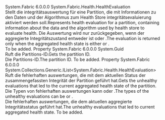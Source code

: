 <Type Name="PartitionHealthEvaluation" FullName="System.Fabric.Health.PartitionHealthEvaluation">
  <TypeSignature Language="C#" Value="public sealed class PartitionHealthEvaluation : System.Fabric.Health.HealthEvaluation" />
  <TypeSignature Language="ILAsm" Value=".class public auto ansi sealed beforefieldinit PartitionHealthEvaluation extends System.Fabric.Health.HealthEvaluation" />
  <TypeSignature Language="DocId" Value="T:System.Fabric.Health.PartitionHealthEvaluation" />
  <TypeSignature Language="VB.NET" Value="Public NotInheritable Class PartitionHealthEvaluation&#xA;Inherits HealthEvaluation" />
  <TypeSignature Language="F#" Value="type PartitionHealthEvaluation = class&#xA;    inherit HealthEvaluation" />
  <AssemblyInfo>
    <AssemblyName>System.Fabric</AssemblyName>
    <AssemblyVersion>6.0.0.0</AssemblyVersion>
  </AssemblyInfo>
  <Base>
    <BaseTypeName>System.Fabric.Health.HealthEvaluation</BaseTypeName>
  </Base>
  <Interfaces />
  <Docs>
    <summary>
      <para><span data-ttu-id="068e5-101">Stellt die integritätsauswertung für eine Partition, die mit Informationen zu den Daten und der Algorithmus zum Health Store integritätsevaluierung aktiviert werden soll.</span><span class="sxs-lookup"><span data-stu-id="068e5-101">Represents health evaluation for a partition, containing information about the data and the algorithm used by health store to evaluate health.</span></span> <span data-ttu-id="068e5-102">Die Auswertung wird nur zurückgegeben, wenn der aggregierte Integritätszustand entweder ist <see cref="F:System.Fabric.Health.HealthState.Error" /> oder <see cref="F:System.Fabric.Health.HealthState.Warning" />.</span><span class="sxs-lookup"><span data-stu-id="068e5-102">The evaluation is returned only when the aggregated health state is either <see cref="F:System.Fabric.Health.HealthState.Error" /> or <see cref="F:System.Fabric.Health.HealthState.Warning" />.</span></span></para>
    </summary>
    <remarks>To be added.</remarks>
  </Docs>
  <Members>
    <Member MemberName="PartitionId">
      <MemberSignature Language="C#" Value="public Guid PartitionId { get; }" />
      <MemberSignature Language="ILAsm" Value=".property instance valuetype System.Guid PartitionId" />
      <MemberSignature Language="DocId" Value="P:System.Fabric.Health.PartitionHealthEvaluation.PartitionId" />
      <MemberSignature Language="VB.NET" Value="Public ReadOnly Property PartitionId As Guid" />
      <MemberSignature Language="F#" Value="member this.PartitionId : Guid" Usage="System.Fabric.Health.PartitionHealthEvaluation.PartitionId" />
      <MemberType>Property</MemberType>
      <AssemblyInfo>
        <AssemblyName>System.Fabric</AssemblyName>
        <AssemblyVersion>6.0.0.0</AssemblyVersion>
      </AssemblyInfo>
      <ReturnValue>
        <ReturnType>System.Guid</ReturnType>
      </ReturnValue>
      <Docs>
        <summary>
          <para><span data-ttu-id="068e5-103">Ruft die Partitions-ID.</span><span class="sxs-lookup"><span data-stu-id="068e5-103">Gets the partition ID.</span></span></para>
        </summary>
        <value>
          <para><span data-ttu-id="068e5-104">Die Partitions-ID.</span><span class="sxs-lookup"><span data-stu-id="068e5-104">The partition ID.</span></span></para>
        </value>
        <remarks>To be added.</remarks>
      </Docs>
    </Member>
    <Member MemberName="UnhealthyEvaluations">
      <MemberSignature Language="C#" Value="public System.Collections.Generic.IList&lt;System.Fabric.Health.HealthEvaluation&gt; UnhealthyEvaluations { get; }" />
      <MemberSignature Language="ILAsm" Value=".property instance class System.Collections.Generic.IList`1&lt;class System.Fabric.Health.HealthEvaluation&gt; UnhealthyEvaluations" />
      <MemberSignature Language="DocId" Value="P:System.Fabric.Health.PartitionHealthEvaluation.UnhealthyEvaluations" />
      <MemberSignature Language="VB.NET" Value="Public ReadOnly Property UnhealthyEvaluations As IList(Of HealthEvaluation)" />
      <MemberSignature Language="F#" Value="member this.UnhealthyEvaluations : System.Collections.Generic.IList&lt;System.Fabric.Health.HealthEvaluation&gt;" Usage="System.Fabric.Health.PartitionHealthEvaluation.UnhealthyEvaluations" />
      <MemberType>Property</MemberType>
      <AssemblyInfo>
        <AssemblyName>System.Fabric</AssemblyName>
        <AssemblyVersion>6.0.0.0</AssemblyVersion>
      </AssemblyInfo>
      <ReturnValue>
        <ReturnType>System.Collections.Generic.IList&lt;System.Fabric.Health.HealthEvaluation&gt;</ReturnType>
      </ReturnValue>
      <Docs>
        <summary>
          <para><span data-ttu-id="068e5-105">Ruft die fehlerhaften auswertungen, die mit dem aktuellen Status der zusammengefassten Integrität der Partition geführt hat.</span><span class="sxs-lookup"><span data-stu-id="068e5-105">Gets the unhealthy evaluations that led to the current aggregated health state of the partition.</span></span> <span data-ttu-id="068e5-106">Die Typen von fehlerhaften auswertungen kann <see cref="T:System.Fabric.Health.ReplicasHealthEvaluation" /> oder <see cref="T:System.Fabric.Health.EventHealthEvaluation" />.</span><span class="sxs-lookup"><span data-stu-id="068e5-106">The types of the unhealthy evaluations can be <see cref="T:System.Fabric.Health.ReplicasHealthEvaluation" /> or <see cref="T:System.Fabric.Health.EventHealthEvaluation" />.</span></span></para>
        </summary>
        <value>
          <para><span data-ttu-id="068e5-107">Die fehlerhaften auswertungen, die dem aktuellen aggregierte Integritätsstatus geführt hat.</span><span class="sxs-lookup"><span data-stu-id="068e5-107">The unhealthy evaluations that led to current aggregated health state.</span></span></para>
        </value>
        <remarks>To be added.</remarks>
      </Docs>
    </Member>
  </Members>
</Type>